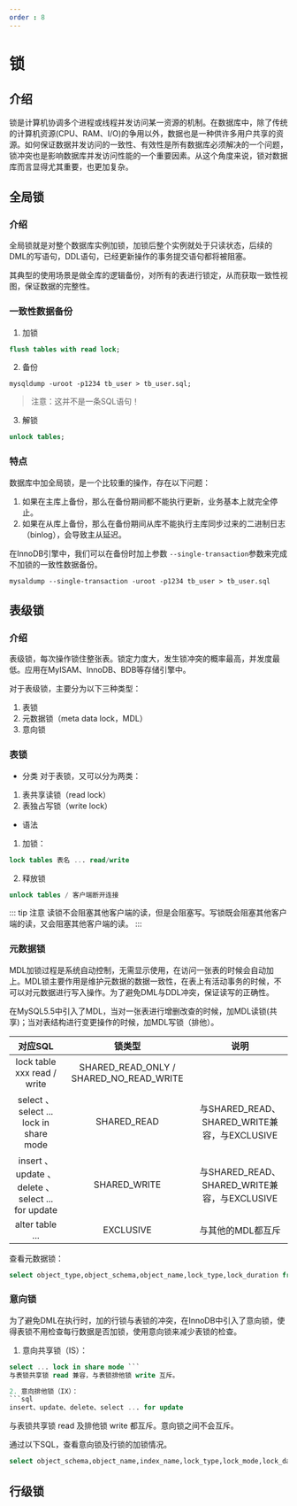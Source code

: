 ```yaml
---
order : 8
---
```

# 锁
## 介绍

锁是计算机协调多个进程或线程并发访问某一资源的机制。在数据库中，除了传统的计算机资源(CPU、RAM、I/O)的争用以外，数据也是一种供许多用户共享的资源。如何保证数据并发访问的一致性、有效性是所有数据库必须解决的一个问题，锁冲突也是影响数据库并发访问性能的一个重要因素。从这个角度来说，锁对数据库而言显得尤其重要，也更加复杂。

## 全局锁

### 介绍

全局锁就是对整个数据库实例加锁，加锁后整个实例就处于只读状态，后续的DML的写语句，DDL语句，已经更新操作的事务提交语句都将被阻塞。

其典型的使用场景是做全库的逻辑备份，对所有的表进行锁定，从而获取一致性视图，保证数据的完整性。

### 一致性数据备份

1. 加锁
```sql
flush tables with read lock;
```
2. 备份
```shell
mysqldump -uroot -p1234 tb_user > tb_user.sql;
```
> 注意：这并不是一条SQL语句！
3. 解锁
```sql
unlock tables;
```

### 特点

数据库中加全局锁，是一个比较重的操作，存在以下问题：

1. 如果在主库上备份，那么在备份期间都不能执行更新，业务基本上就完全停止。
2. 如果在从库上备份，那么在备份期间从库不能执行主库同步过来的二进制日志（binlog），会导致主从延迟。

在InnoDB引擎中，我们可以在备份时加上参数 `--single-transaction`参数来完成不加锁的一致性数据备份。

```shell
mysaldump --single-transaction -uroot -p1234 tb_user > tb_user.sql
```

## 表级锁

### 介绍

表级锁，每次操作锁住整张表。锁定力度大，发生锁冲突的概率最高，并发度最低。应用在MyISAM、InnoDB、BDB等存储引擎中。

对于表级锁，主要分为以下三种类型：

1. 表锁
2. 元数据锁（meta data lock，MDL）
3. 意向锁

### 表锁

- 分类
对于表锁，又可以分为两类：
1. 表共享读锁（read lock）
2. 表独占写锁（write lock）

- 语法
1. 加锁：
```sql
lock tables 表名 ... read/write
```
2. 释放锁
```sql
unlock tables / 客户端断开连接
```

::: tip 注意
读锁不会阻塞其他客户端的读，但是会阻塞写。写锁既会阻塞其他客户端的读，又会阻塞其他客户端的读。
:::
### 元数据锁

MDL加锁过程是系统自动控制，无需显示使用，在访问一张表的时候会自动加上。MDL锁主要作用是维护元数据的数据一致性，在表上有活动事务的时候，不可以对元数据进行写入操作。为了避免DML与DDL冲突，保证读写的正确性。

在MySQL5.5中引入了MDL，当对一张表进行增删改查的时候，加MDL读锁(共享)；当对表结构进行变更操作的时候，加MDL写锁（排他）。

|对应SQL|锁类型|说明|
|:---:|:---:|:---:|
|lock table xxx read / write|SHARED_READ_ONLY / SHARED_NO_READ_WRITE||
|select 、 select ... lock in share mode |SHARED_READ|与SHARED_READ、SHARED_WRITE兼容，与EXCLUSIVE|
|insert 、 update 、delete 、 select ... for update|SHARED_WRITE|与SHARED_READ、SHARED_WRITE兼容，与EXCLUSIVE|
|alter table ...|EXCLUSIVE|与其他的MDL都互斥|

查看元数据锁：

```sql
select object_type,object_schema,object_name,lock_type,lock_duration from performance_schema.metadate_locks;
```

### 意向锁

为了避免DML在执行时，加的行锁与表锁的冲突，在InnoDB中引入了意向锁，使得表锁不用检查每行数据是否加锁，使用意向锁来减少表锁的检查。

1. 意向共享锁（IS）：
```sql
select ... lock in share mode ```
与表锁共享锁 read 兼容，与表锁排他锁 write 互斥。

2. 意向排他锁（IX）：
```sql
insert、update、delete、select ... for update
```

与表锁共享锁 read 及排他锁 write 都互斥。意向锁之间不会互斥。

通过以下SQL，查看意向锁及行锁的加锁情况。
```sql
select object_schema,object_name,index_name,lock_type,lock_mode,lock_data from performance_schema.data_locks;
```
## 行级锁
